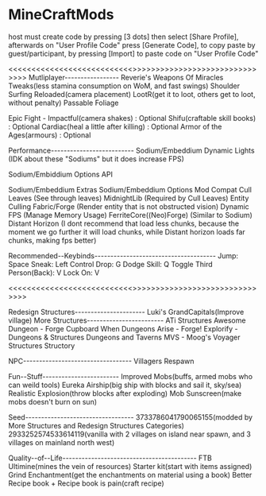 # MineCraftMods
host must create code by pressing [3 dots] then select [Share Profile], afterwards on "User Profile Code" press [Generate Code], to copy paste by guest/participant, by pressing [Import] to paste code on "User Profile Code"

<<<<<<<<<<<<<<<<<<<<<<<<<<<<MANDATORY SECTION>>>>>>>>>>>>>>>>>>>>>>>>>>>>>>>>
Mutliplayer-----------------
Reverie's Weapons Of Miracles Tweaks(less stamina consumption on WoM, and fast swings)
Shoulder Surfing Reloaded(camera placement)
LootR(get it to loot, others get to loot, without penalty)
Passable Foliage

Epic Fight - Impactful(camera shakes) : Optional
Shifu(craftable skill books) : Optional
Cardiac(heal a little after killing) : Optional
Armor of the Ages(armours) : Optional


Performance--------------------------
Sodium/Embeddium Dynamic Lights       (IDK about these "Sodiums" but it does increase FPS)

Sodium/Embiddium Options API

Sodium/Embeddium Extras
Sodium/Embeddium Options Mod Compat
Cull Leaves                           (See through leaves)
MidnightLib                           (Required by Cull Leaves)
Entity Culling Fabric/Forge           (Render entity that is not obstructed vision)
Dynamic FPS                           (Manage Memory Usage)
FerriteCore((Neo)Forge)               (Similar to Sodium)
Distant Horizon                       (I dont recommend that load less chunks, because the moment we go further it will load chunks, while Distant horizon loads far chunks, making fps better)

Recommended--Keybinds--------------------------------------
Jump: Space
Sneak: Left Control
Drop: G
Dodge Skill: Q
Toggle Third Person(Back): V
Lock On: V

<<<<<<<<<<<<<<<<<<<<<<<<<<<<OPTIONAL SECTION>>>>>>>>>>>>>>>>>>>>>>>>>>>>>>>>

Redesign Structures----------------------
Luki's GrandCapitals(Improve village)
More Structures------------------------
ATi Structures
Awesome Dungeon - Forge
Cupboard
When Dungeons Arise - Forge!
Explorify - Dungeons & Structures
Dungeons and Taverns
MVS - Moog's Voyager Structures
Structory

NPC----------------------------------
Villagers Respawn

Fun--Stuff------------------------
Improved Mobs(buffs, armed mobs who can weild tools)
Eureka Airship(big ship with blocks and sail it, sky/sea)
Realistic Explosion(throw blocks after exploding)
Mob Sunscreen(make mobs doesn't burn on sun)

Seed----------------------------------
3733786041790065155(modded by More Structures and Redesign Structures Categories)
2933252574533614119(vanilla with 2 villages on island near spawn, and 3 villages on mainland north west)

Quality--of--Life------------------------------------------
FTB Ultimine(mines the vein of resources) 
Starter kit(start with items assigned)
Grind Enchantment(get the enchantments on material using a book)
Better Recipe book + Recipe book is pain(craft recipe)




